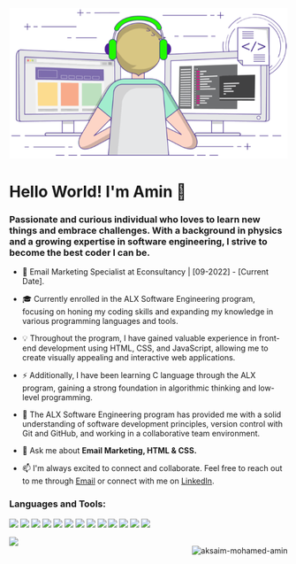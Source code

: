 <p align="center">
	<picture>
		<source
		  srcset="https://raw.githubusercontent.com/Aksaim-mohamed-amin/Aksaim-Mohamed-Amin/main/images/coding.png"
		  media="(prefers-color-scheme: dark)"
		/>
		<source
		  srcset="https://raw.githubusercontent.com/Aksaim-mohamed-amin/Aksaim-Mohamed-Amin/main/images/coding.gif"
		  media="(prefers-color-scheme: light), (prefers-color-scheme: no-preference)"
		/>
		<img src="https://raw.githubusercontent.com/Aksaim-mohamed-amin/Aksaim-Mohamed-Amin/main/images/coding.gif" />
	</picture>
</p>

<h1 align="left">Hello World! I'm Amin 👋</h1>
<h3 align="left">Passionate and curious individual who loves to learn new things and embrace challenges. With a background in physics and a growing expertise in software engineering, I strive to become the best coder I can be.</h3>


- 💼 Email Marketing Specialist at Econsultancy | [09-2022] - [Current Date].

- 🎓 Currently enrolled in the ALX Software Engineering program, focusing on honing my coding skills and expanding my knowledge in various programming languages and tools.

- 💡 Throughout the program, I have gained valuable experience in front-end development using HTML, CSS, and JavaScript, allowing me to create visually appealing and interactive web applications.

- ⚡ Additionally, I have been learning C language through the ALX program, gaining a strong foundation in algorithmic thinking and low-level programming.

- 🌟 The ALX Software Engineering program has provided me with a solid understanding of software development principles, version control with Git and GitHub, and working in a collaborative team environment.

- 💬 Ask me about **Email Marketing, HTML & CSS.**

- 📫 I'm always excited to connect and collaborate. Feel free to reach out to me through [Email](mailto:aksaimmohamedamine@gmail.com) or connect with me on [LinkedIn](https://www.linkedin.com/in/aksaimmohamedamin/).


<h3 align="left">Languages and Tools:</h3>
<p>
	<img src="https://img.shields.io/badge/Language-005495?style=flat-square&logo=c&logoColor=white"/>
	<img src="https://img.shields.io/badge/-Linux-FCC624?style=flat-square&logo=linux&logoColor=black"/>
	<img src="https://img.shields.io/badge/Bash-56585d?style=flat-square&logo=gnubash&logoColor=white"/>
	<img src="https://img.shields.io/badge/Shell-4D4D4D?style=flat-square&logo=powershell&logoColor=white"/>
	<img src="https://img.shields.io/badge/-Javascript-yellow?style=flat-square&logo=JavaScript&logoColor=white"/>
	<img src="https://img.shields.io/badge/-HTML5-E34F26?style=flat-square&logo=HTML5&logoColor=white"/>
	<img src="https://img.shields.io/badge/-CSS3-1572B6?style=flat-square&logo=CSS3&logoColor=white"/>
	<img src="https://img.shields.io/badge/-Git-F44D27?style=flat-square&logo=Git&logoColor=white"/>
	<img src="https://img.shields.io/badge/-Github-181717?style=flat-square&logo=GitHub&logoColor=white"/>
	<img src="https://img.shields.io/badge/-Visual%20Studio%20Code-23A9F2?style=flat-square&logo=Visual%20Studio%20Code&logoColor=white"/>
	<img src="https://img.shields.io/badge/Emacs-7F5AB6?style=flat-square&logo=gnuemacs&logoColor=white"/>
	<img src="https://img.shields.io/badge/Vim-019733?style=flat-square&logo=vim&logoColor=white"/>
	<img src="https://img.shields.io/badge/-Slack-E01563?style=flat-square&logo=Slack&logoColor=white"/>
</p>

<p>
	<picture>
		<source
		srcset="https://github-readme-stats.vercel.app/api?username=Aksaim-Mohamed-Amin&show_icons=true&hide_border=true&line_height=20&title_color=f6a5ff&icon_color=3acdd3&show_owner=true&theme=transparent"
		media="(prefers-color-scheme: dark)"
		/>
		<source
		srcset="https://github-readme-stats.vercel.app/api?username=Aksaim-Mohamed-Amin&show_icons=true&hide_border=true&line_height=20&title_color=03a8aa&icon_color=462a8c&show_owner=true"
		media="(prefers-color-scheme: light), (prefers-color-scheme: no-preference)"
		/>
		<img width="450" align="left" src="https://github-readme-stats.vercel.app/api?username=Aksaim-Mohamed-Amin&show_icons=true&hide_border=true&line_height=20&title_color=03a8aa&icon_color=462a8c&show_owner=true" />
	</picture>
</p>
<p>
	<img align="right" src="https://github-readme-streak-stats.herokuapp.com?user=Aksaim-Mohamed-Amin&theme=transparent&hide_border=true&border_radius=4.3&card_width=350" alt="aksaim-mohamed-amin" />
</p>

